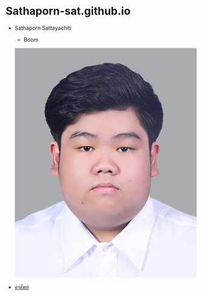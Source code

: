 # Sathaporn-sat.github.io
- Sathaporn Sattayachiti
  - Boom
  
  ![รูปส่วนตัว](รูป.jpg)
  
- [คำศัพท์](whiteboxtesting.md)
